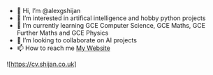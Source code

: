 - 👋 Hi, I’m @alexgshijan
- 👀 I’m interested in artifical intelligence and hobby python projects
- 🌱 I’m currently learning GCE Computer Science, GCE Maths, GCE Further Maths and GCE Physics
- 💞️ I’m looking to collaborate on AI projects
- 📫 How to reach me [My Website](https://cv.shijan.co.uk)

![https://cv.shijan.co.uk]
